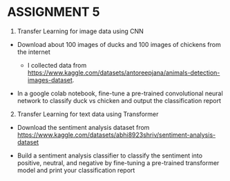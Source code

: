 # ASSIGNMENT 5

1. Transfer Learning for image data using CNN

- Download about 100 images of ducks and 100 images of chickens from the internet
  - I collected data from https://www.kaggle.com/datasets/antoreepjana/animals-detection-images-dataset. 

- In a google colab notebook, fine-tune a pre-trained convolutional neural network to classify duck vs chicken and output the classification report

2. Transfer Learning for text data using Transformer

- Download the sentiment analysis dataset from https://www.kaggle.com/datasets/abhi8923shriv/sentiment-analysis-dataset

- Build a sentiment analysis classifier to classify the sentiment into positive, neutral, and negative by fine-tuning a pre-trained transformer model and print your classification report
